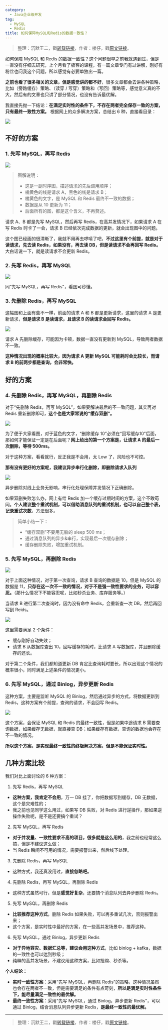 ```yaml
---
category:
  - Java企业级开发
tag:
  - MySQL
  - Redis
title: 如何保障MySQL和Redis的数据一致性？
---
```


> 整理：沉默王二，戳[转载链接](https://mp.weixin.qq.com/s/RL4Bt_UkNcnsBGL_9w37Zg)，作者：楼仔，戳[原文链接](https://mp.weixin.qq.com/s/l7v4s1VekIPNi7KZuUgwGQ)。

如何保障 MySQL 和 Redis 的数据一致性？这个问题很早之前我就遇到过，但是一直没有仔细去研究，上个月看了极客的课程，有一篇文章专门有过讲解，刚好有粉丝也问我这个问题，所以感觉有必要单独出一篇。

**之前也看了很多相关的文章，但是感觉讲的都不好**，很多文章都会去讲各种策略，比如（旁路缓存）策略、（读穿 / 写穿）策略和（写回）策略等，感觉意义真的不大，然后有的文章也只讲了部分情况，也没有告诉最优解。

我直接先抛一下结论：**在满足实时性的条件下，不存在两者完全保存一致的方案，只有最终一致性方案。** 根据网上的众多解决方案，总结出 6 种，直接看目录：

![](http://cdn.tobebetterjavaer.com/tobebetterjavaer/images/mysql/redis-shuju-yizhixing-537a505f-1f3f-4f23-b5e3-209c8c8a9281.png)


##  不好的方案

###  1. 先写 MySQL，再写 Redis

![](http://cdn.tobebetterjavaer.com/tobebetterjavaer/images/mysql/redis-shuju-yizhixing-9ac6e9ab-dd82-40a5-b71b-836c745ed8ac.png)

> 图解说明：
> - 这是一副时序图，描述请求的先后调用顺序；
> - 橘黄色的线是请求 A，黑色的线是请求 B；
> - 橘黄色的文字，是 MySQL 和 Redis 最终不一致的数据；
> - 数据是从 10 更新为 11；
> - 后面所有的图，都是这个含义，不再赘述。

请求 A、B 都是先写 MySQL，然后再写 Redis，在高并发情况下，如果请求 A 在写 Redis 时卡了一会，请求 B 已经依次完成数据的更新，就会出现图中的问题。

这个图已经画的很清晰了，我就不用再去啰嗦了吧，**不过这里有个前提，就是对于读请求，先去读 Redis，如果没有，再去读 DB，但是读请求不会再回写 Redis。** 大白话说一下，就是读请求不会更新 Redis。

###  2. 先写 Redis，再写 MySQL

![](http://cdn.tobebetterjavaer.com/tobebetterjavaer/images/mysql/redis-shuju-yizhixing-c50e7ef0-40aa-4931-982a-a9aa31faa6f1.png)

同“先写 MySQL，再写 Redis”，看图可秒懂。

###  3. 先删除 Redis，再写 MySQL

这幅图和上面有些不一样，前面的请求 A 和 B 都是更新请求，这里的请求 A 是更新请求，**但是请求 B 是读请求，且请求 B 的读请求会回写 Redis。**

![](http://cdn.tobebetterjavaer.com/tobebetterjavaer/images/mysql/redis-shuju-yizhixing-0fec5605-5530-4b12-af0e-2b529c41e6e6.png)

请求 A 先删除缓存，可能因为卡顿，数据一直没有更新到 MySQL，导致两者数据不一致。

**这种情况出现的概率比较大，因为请求 A 更新 MySQL 可能耗时会比较长，而请求 B 的前两步都是查询，会非常快。**

##  好的方案

###  4. 先删除 Redis，再写 MySQL，再删除 Redis
对于“先删除 Redis，再写 MySQL”，如果要解决最后的不一致问题，其实再对 Redis 重新删除即可，**这个也是大家常说的“缓存双删”。**

![](http://cdn.tobebetterjavaer.com/tobebetterjavaer/images/mysql/redis-shuju-yizhixing-1fe439cd-83fe-487f-a7ba-578a84839616.png)

为了便于大家看图，对于蓝色的文字，“删除缓存 10”必须在“回写缓存10”后面，那如何才能保证一定是在后面呢？**网上给出的第一个方案是，让请求 A 的最后一次删除，等待 500ms。**

对于这种方案，看看就行，反正我是不会用，太 Low 了，风险也不可控。

**那有没有更好的方案呢，我建议异步串行化删除，即删除请求入队列**

![](http://cdn.tobebetterjavaer.com/tobebetterjavaer/images/mysql/redis-shuju-yizhixing-6cb3caf1-c85b-4361-8e29-9e71361fd0c8.png)

异步删除对线上业务无影响，串行化处理保障并发情况下正确删除。

如果双删失败怎么办，网上有给 Redis 加一个缓存过期时间的方案，这个不敢苟同。**个人建议整个重试机制，可以借助消息队列的重试机制，也可以自己整个表，记录重试次数**，方法很多。

> 简单小结一下：
> - “缓存双删”不要用无脑的 sleep 500 ms；
> - 通过消息队列的异步&串行，实现最后一次缓存删除；
> - 缓存删除失败，增加重试机制。

###  5. 先写 MySQL，再删除 Redis

![](http://cdn.tobebetterjavaer.com/tobebetterjavaer/images/mysql/redis-shuju-yizhixing-1f0e26a8-49c3-469e-a193-08f9766943aa.png)

对于上面这种情况，对于第一次查询，请求 B 查询的数据是 10，但是 MySQL 的数据是 11，**只存在这一次不一致的情况，对于不是强一致性要求的业务，可以容忍。**（那什么情况下不能容忍呢，比如秒杀业务、库存服务等。）

当请求 B 进行第二次查询时，因为没有命中 Redis，会重新查一次 DB，然后再回写到 Reids。

![](http://cdn.tobebetterjavaer.com/tobebetterjavaer/images/mysql/redis-shuju-yizhixing-268696d3-a7e9-4762-9fe6-283859d5b0ba.png)

这里需要满足 2 个条件：
- 缓存刚好自动失效；
- 请求 B 从数据库查出 10，回写缓存的耗时，比请求 A 写数据库，并且删除缓存的还长。

对于第二个条件，我们都知道更新 DB 肯定比查询耗时要长，所以出现这个情况的概率很小，同时满足上述条件的情况更小。

###  6. 先写 MySQL，通过 Binlog，异步更新 Redis

这种方案，主要是监听 MySQL 的 Binlog，然后通过异步的方式，将数据更新到 Redis，这种方案有个前提，查询的请求，不会回写 Redis。

![](http://cdn.tobebetterjavaer.com/tobebetterjavaer/images/mysql/redis-shuju-yizhixing-0da55874-8cf7-4c5a-995b-a0e6611bfac2.png)

这个方案，会保证 MySQL 和 Redis 的最终一致性，但是如果中途请求 B 需要查询数据，如果缓存无数据，就直接查 DB；如果缓存有数据，查询的数据也会存在不一致的情况。

**所以这个方案，是实现最终一致性的终极解决方案，但是不能保证实时性。**

##  几种方案比较

我们对比上面讨论的 6 种方案：
1. 先写 Redis，再写 MySQL
- **这种方案，我肯定不会用**，万一 DB 挂了，你把数据写到缓存，DB 无数据，这个是灾难性的；
- 我之前也见同学这么用过，如果写 DB 失败，对 Redis 进行逆操作，那如果逆操作失败呢，是不是还要搞个重试？

2. 先写 MySQL，再写 Redis
- **对于并发量、一致性要求不高的项目，很多就是这么用的**，我之前也经常这么搞，但是不建议这么做；
- 当 Redis 瞬间不可用的情况，需要报警出来，然后线下处理。
  
3. 先删除 Redis，再写 MySQL
- 这种方式，我还真没用过，**直接忽略吧。**

4. 先删除 Redis，再写 MySQL，再删除 Redis
- 这种方式虽然可行，但是**感觉好复杂**，还要搞个消息队列去异步删除 Redis。

5. 先写 MySQL，再删除 Redis
- **比较推荐这种方式**，删除 Redis 如果失败，可以再多重试几次，否则报警出来；
- 这个方案，是实时性中最好的方案，在一些高并发场景中，推荐这种。

6. 先写 MySQL，通过 Binlog，异步更新 Redis
- **对于异地容灾、数据汇总等，建议会用这种方式**，比如 binlog + kafka，数据的一致性也可以达到秒级；
- 纯粹的高并发场景，不建议用这种方案，比如抢购、秒杀等。
  
  
**个人结论：**
- **实时一致性方案**：采用“先写 MySQL，再删除 Redis”的策略，这种情况虽然也会存在两者不一致，但是需要满足的条件有点苛刻，**所以是满足实时性条件下，能尽量满足一致性的最优解。**
- **最终一致性方案**：采用“先写 MySQL，通过 Binlog，异步更新 Redis”，可以通过 Binlog，结合消息队列异步更新 Redis，**是最终一致性的最优解。**

----

> 整理：沉默王二，戳[转载链接](https://mp.weixin.qq.com/s/RL4Bt_UkNcnsBGL_9w37Zg)，作者：楼仔，戳[原文链接](https://mp.weixin.qq.com/s/l7v4s1VekIPNi7KZuUgwGQ)。

  